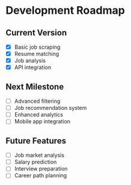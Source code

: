# Development Roadmap

## Current Version

- [x] Basic job scraping
- [x] Resume matching
- [x] Job analysis
- [x] API integration

## Next Milestone

- [ ] Advanced filtering
- [ ] Job recommendation system
- [ ] Enhanced analytics
- [ ] Mobile app integration

## Future Features

- [ ] Job market analysis
- [ ] Salary prediction
- [ ] Interview preparation
- [ ] Career path planning
